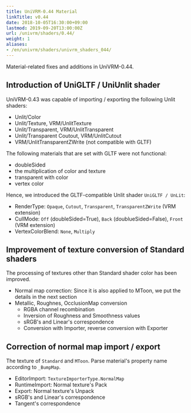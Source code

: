 ```yaml
---
title: UniVRM-0.44 Material
linkTitle: v0.44
date: 2018-10-05T16:30:00+09:00
lastmod: 2019-09-20T13:00:00Z
url: /univrm/shaders/0.44/
weight: 1
aliases:
- /en/univrm/shaders/univrm_shaders_044/
---
```


Material-related fixes and additions in UniVRM-0.44.

## Introduction of UniGLTF / UniUnlit shader

UniVRM-0.43 was capable of importing / exporting the following Unlit shaders:

- Unlit/Color
- Unlit/Texture, VRM/UnlitTexture
- Unlit/Transparent, VRM/UnlitTransparent
- Unlit/Transparent Coutout, VRM/UnlitCutout
- VRM/UnlitTransparentZWrite (not compatible with GLTF)

The following materials that are set with GLTF were not functional:

- doubleSided
- the multiplication of color and texture
- transparent with color
- vertex color

Hence, we introduced the GLTF-compatible Unlit shader `UniGLTF / UnLit`:

- RenderType: `Opaque`, `Cutout`, `Transparent`, `TransparentZWrite` (VRM extension)
- CullMode: `Off` (doubleSided=True), `Back` (doublueSided=False), `Front` (VRM extension)
- VertexColorBlend: `None`, `Multiply`

## Improvement of texture conversion of Standard shaders

The processing of textures other than Standard shader color has been improved.

- Normal map correction: Since it is also applied to MToon, we put the details in the next section
- Metallic, Roughnes, OcclusionMap conversion
    - RGBA channel recombination
    - Inversion of Roughness and Smoothness values
    - sRGB's and Linear's correspondence
    - Conversion with Importer, reverse conversion with Exporter

## Correction of normal map import / export 

The texture of `Standard` and `MToon`. Parse material's property name according to `_BumpMap`.

- EditorImport: `TextureImporterType.NormalMap`
- RuntimeImport: Normal texture's Pack
- Export: Normal texture's Unpack
- sRGB's and Linear's correspondence
- Tangent's correspondence
